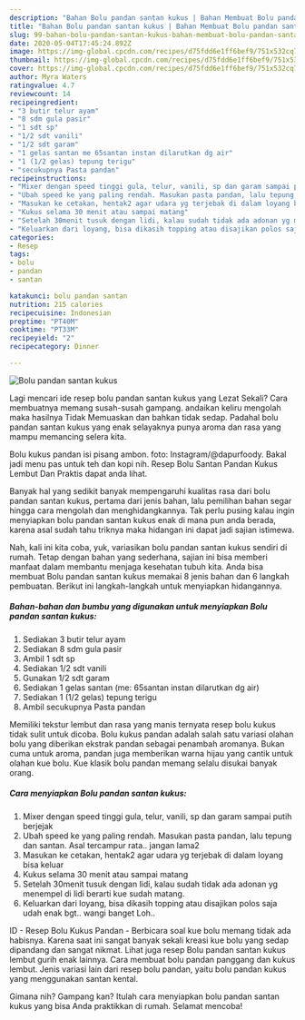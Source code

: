 ```yaml
---
description: "Bahan Bolu pandan santan kukus | Bahan Membuat Bolu pandan santan kukus Yang Paling Enak"
title: "Bahan Bolu pandan santan kukus | Bahan Membuat Bolu pandan santan kukus Yang Paling Enak"
slug: 99-bahan-bolu-pandan-santan-kukus-bahan-membuat-bolu-pandan-santan-kukus-yang-paling-enak
date: 2020-05-04T17:45:24.892Z
image: https://img-global.cpcdn.com/recipes/d75fdd6e1ff6bef9/751x532cq70/bolu-pandan-santan-kukus-foto-resep-utama.jpg
thumbnail: https://img-global.cpcdn.com/recipes/d75fdd6e1ff6bef9/751x532cq70/bolu-pandan-santan-kukus-foto-resep-utama.jpg
cover: https://img-global.cpcdn.com/recipes/d75fdd6e1ff6bef9/751x532cq70/bolu-pandan-santan-kukus-foto-resep-utama.jpg
author: Myra Waters
ratingvalue: 4.7
reviewcount: 14
recipeingredient:
- "3 butir telur ayam"
- "8 sdm gula pasir"
- "1 sdt sp"
- "1/2 sdt vanili"
- "1/2 sdt garam"
- "1 gelas santan me 65santan instan dilarutkan dg air"
- "1 (1/2 gelas) tepung terigu"
- "secukupnya Pasta pandan"
recipeinstructions:
- "Mixer dengan speed tinggi gula, telur, vanili, sp dan garam sampai putih berjejak"
- "Ubah speed ke yang paling rendah. Masukan pasta pandan, lalu tepung dan santan. Asal tercampur rata.. jangan lama2"
- "Masukan ke cetakan, hentak2 agar udara yg terjebak di dalam loyang bisa keluar"
- "Kukus selama 30 menit atau sampai matang"
- "Setelah 30menit tusuk dengan lidi, kalau sudah tidak ada adonan yg menempel di lidi berarti kue sudah matang."
- "Keluarkan dari loyang, bisa dikasih topping atau disajikan polos saja udah enak bgt.. wangi banget Loh.."
categories:
- Resep
tags:
- bolu
- pandan
- santan

katakunci: bolu pandan santan 
nutrition: 215 calories
recipecuisine: Indonesian
preptime: "PT40M"
cooktime: "PT33M"
recipeyield: "2"
recipecategory: Dinner

---
```



![Bolu pandan santan kukus](https://img-global.cpcdn.com/recipes/d75fdd6e1ff6bef9/751x532cq70/bolu-pandan-santan-kukus-foto-resep-utama.jpg)

Lagi mencari ide resep bolu pandan santan kukus yang Lezat Sekali? Cara membuatnya memang susah-susah gampang. andaikan keliru mengolah maka hasilnya Tidak Memuaskan dan bahkan tidak sedap. Padahal bolu pandan santan kukus yang enak selayaknya punya aroma dan rasa yang mampu memancing selera kita.

Bolu kukus pandan isi pisang ambon. foto: Instagram/@dapurfoody. Bakal jadi menu pas untuk teh dan kopi nih. Resep Bolu Santan Pandan Kukus Lembut Dan Praktis dapat anda lihat.

Banyak hal yang sedikit banyak mempengaruhi kualitas rasa dari bolu pandan santan kukus, pertama dari jenis bahan, lalu pemilihan bahan segar hingga cara mengolah dan menghidangkannya. Tak perlu pusing kalau ingin menyiapkan bolu pandan santan kukus enak di mana pun anda berada, karena asal sudah tahu triknya maka hidangan ini dapat jadi sajian istimewa.


Nah, kali ini kita coba, yuk, variasikan bolu pandan santan kukus sendiri di rumah. Tetap dengan bahan yang sederhana, sajian ini bisa memberi manfaat dalam membantu menjaga kesehatan tubuh kita. Anda bisa membuat Bolu pandan santan kukus memakai 8 jenis bahan dan 6 langkah pembuatan. Berikut ini langkah-langkah untuk menyiapkan hidangannya.

<!--inarticleads1-->

##### Bahan-bahan dan bumbu yang digunakan untuk menyiapkan Bolu pandan santan kukus:

1. Sediakan 3 butir telur ayam
1. Sediakan 8 sdm gula pasir
1. Ambil 1 sdt sp
1. Sediakan 1/2 sdt vanili
1. Gunakan 1/2 sdt garam
1. Sediakan 1 gelas santan (me: 65santan instan dilarutkan dg air)
1. Sediakan 1 (1/2 gelas) tepung terigu
1. Ambil secukupnya Pasta pandan


Memiliki tekstur lembut dan rasa yang manis ternyata resep bolu kukus tidak sulit untuk dicoba. Bolu kukus pandan adalah salah satu variasi olahan bolu yang diberikan ekstrak pandan sebagai penambah aromanya. Bukan cuma untuk aroma, pandan juga memberikan warna hijau yang cantik untuk olahan kue bolu. Kue klasik bolu pandan memang selalu disukai banyak orang. 

<!--inarticleads2-->

##### Cara menyiapkan Bolu pandan santan kukus:

1. Mixer dengan speed tinggi gula, telur, vanili, sp dan garam sampai putih berjejak
1. Ubah speed ke yang paling rendah. Masukan pasta pandan, lalu tepung dan santan. Asal tercampur rata.. jangan lama2
1. Masukan ke cetakan, hentak2 agar udara yg terjebak di dalam loyang bisa keluar
1. Kukus selama 30 menit atau sampai matang
1. Setelah 30menit tusuk dengan lidi, kalau sudah tidak ada adonan yg menempel di lidi berarti kue sudah matang.
1. Keluarkan dari loyang, bisa dikasih topping atau disajikan polos saja udah enak bgt.. wangi banget Loh..


ID - Resep Bolu Kukus Pandan - Berbicara soal kue bolu memang tidak ada habisnya. Karena saat ini sangat banyak sekali kreasi kue bolu yang sedap dipandang dan sangat nikmat. Lihat juga resep Bolu pandan santan kukus lembut gurih enak lainnya. Cara membuat bolu pandan panggang dan kukus lembut. Jenis variasi lain dari resep bolu pandan, yaitu bolu pandan kukus yang menggunakan santan kental. 

Gimana nih? Gampang kan? Itulah cara menyiapkan bolu pandan santan kukus yang bisa Anda praktikkan di rumah. Selamat mencoba!
